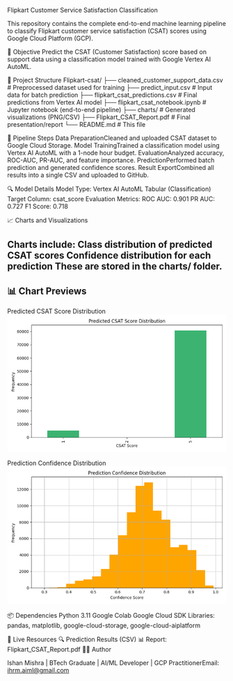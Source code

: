 Flipkart Customer Service Satisfaction Classification

This repository contains the complete end-to-end machine learning pipeline to classify Flipkart customer service satisfaction (CSAT) scores using Google Cloud Platform (GCP).

📌 Objective
Predict the CSAT (Customer Satisfaction) score based on support data using a classification model trained with Google Vertex AI AutoML.

📁 Project Structure
Flipkart-csat/
├── cleaned_customer_support_data.csv        # Preprocessed dataset used for training
├── predict_input.csv                        # Input data for batch prediction
├── flipkart_csat_predictions.csv            # Final predictions from Vertex AI model
├── flipkart_csat_notebook.ipynb             # Jupyter notebook (end-to-end pipeline)
├── charts/                                  # Generated visualizations (PNG/CSV)
├── Flipkart_CSAT_Report.pdf                 # Final presentation/report
└── README.md                                # This file


🚀 Pipeline Steps
Data PreparationCleaned and uploaded CSAT dataset to Google Cloud Storage.
Model TrainingTrained a classification model using Vertex AI AutoML with a 1-node hour budget.
EvaluationAnalyzed accuracy, ROC-AUC, PR-AUC, and feature importance.
PredictionPerformed batch prediction and generated confidence scores.
Result ExportCombined all results into a single CSV and uploaded to GitHub.

🔍 Model Details
Model Type: Vertex AI AutoML Tabular (Classification)
Target Column: csat_score
Evaluation Metrics:
ROC AUC: 0.901
PR AUC: 0.727
F1 Score: 0.718

📈 Charts and Visualizations

Charts include:
Class distribution of predicted CSAT scores
Confidence distribution for each prediction
These are stored in the charts/ folder.
---

## 📊 Chart Previews

Predicted CSAT Score Distribution
![CSAT Distribution](charts/predicted_csat_distribution.png)

 Prediction Confidence Distribution
![Confidence Distribution](charts/prediction_confidence_distribution.png)


📦 Dependencies
Python 3.11
Google Colab
Google Cloud SDK
Libraries: pandas, matplotlib, google-cloud-storage, google-cloud-aiplatform

🔗 Live Resources
🔍 Prediction Results (CSV)
📊 Report: Flipkart_CSAT_Report.pdf
👨‍💻 Author

Ishan Mishra  | BTech Graduate | AI/ML Developer | GCP PractitionerEmail: ihrm.aiml@gmail.com
